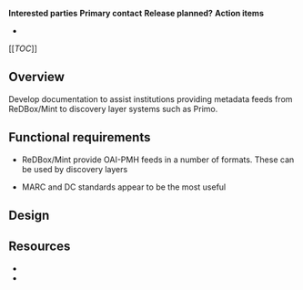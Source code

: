 **Interested parties** **Primary contact** **Release planned?**  **Action items**

*  



[[_TOC_]]



## []()Overview

Develop documentation to assist institutions providing metadata feeds from ReDBox/Mint to discovery layer systems such as Primo.
## []()Functional requirements


* ReDBox/Mint provide OAI-PMH feeds in a number of formats. These can be used by discovery layers

 * MARC and DC standards appear to be the most useful

## []()Design



## []()Resources


* 

*